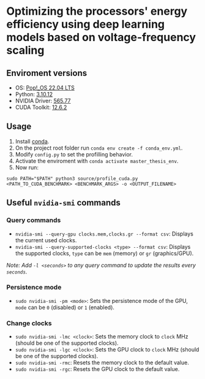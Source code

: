 # Optimizing the processors' energy efficiency using deep learning models based on voltage-frequency scaling

## Enviroment versions

- OS: [Pop!\_OS 22.04 LTS](https://pop.system76.com/)
- Python: [3.10.12](https://www.python.org/downloads/release/python-31012/)
- NVIDIA Driver: [565.77](https://www.nvidia.com/en-us/geforce/drivers/results/237587/)
- CUDA Toolkit: [12.6.2](https://developer.nvidia.com/cuda-12-6-2-download-archive?target_os=Linux&target_arch=x86_64&Distribution=Ubuntu&target_version=22.04&target_type=deb_local)

## Usage

1. Install [conda](https://docs.anaconda.com/miniconda/install/).
2. On the project root folder run `conda env create -f conda_env.yml`.
3. Modify `config.py` to set the profilling behavior.
4. Activate the enviroment with `conda activate master_thesis_env`.
4. Now run:

`sudo PATH="$PATH" python3 source/profile_cuda.py <PATH_TO_CUDA_BENCHMARK> <BENCHMARK_ARGS> -o <OUTPUT_FILENAME>`

## Useful `nvidia-smi` commands

### Query commands

- `nvidia-smi --query-gpu clocks.mem,clocks.gr --format csv`: Displays the current used clocks.
- `nvidia-smi --query-supported-clocks <type> --format csv`: Displays the supported clocks, `type` can be `mem` (memory) or `gr` (graphics/GPU).

_Note: Add `-l <seconds>` to any query command to update the results every `seconds`._

### Persistence mode

- `sudo nvidia-smi -pm <mode>`: Sets the persistence mode of the GPU, `mode` can be `0` (disabled) or `1` (enabled).

### Change clocks

- `sudo nvidia-smi -lmc <clock>`: Sets the memory clock to `clock` MHz (should be one of the supported clocks).
- `sudo nvidia-smi -lgc <clock>`: Sets the GPU clock to `clock` MHz (should be one of the supported clocks).
- `sudo nvidia-smi -rmc`: Resets the memory clock to the default value.
- `sudo nvidia-smi -rgc`: Resets the GPU clock to the default value.
